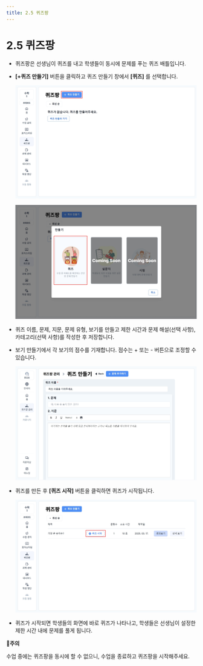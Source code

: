 ```yaml
---
title: 2.5 퀴즈팡
---
```

# 2.5 퀴즈팡

* 퀴즈팡은 선생님이 퀴즈를 내고 학생들이 동시에 문제를 푸는 퀴즈 배틀입니다. 
* **\[+퀴즈 만들기]** 버튼을 클릭하고 퀴즈 만들기 창에서 **\[퀴즈]** 를 선택합니다.

  ![](/img/tcher_2-5_01.jpg)

  ![](/img/tcher_2-5_02.jpg)
* 퀴즈 이름, 문제, 지문, 문제 유형, 보기를 만들고 제한 시간과 문제 해설(선택 사항), 카테고리(선택 사항)를 작성한 후 저장합니다. 
* 보기 만들기에서 각 보기의 점수를 기재합니다. 점수는 + 또는 - 버튼으로 조정할 수 있습니다. 

  ![](/img/teacher_2-5_03.jpg)

* 퀴즈를 만든 후 **\[퀴즈 시작]** 버튼을 클릭하면 퀴즈가 시작됩니다.

  ![](/img/tcher_2-5_07.jpg)

* 퀴즈가 시작되면 학생들의 화면에 바로 퀴즈가 나타나고, 학생들은 선생님이 설정한 제한 시간 내에 문제를 풀게 됩니다. 

**🚨주의**

수업 중에는 퀴즈팡을 동시에 할 수 없으니, 수업을 종료하고 퀴즈팡을 시작해주세요.
